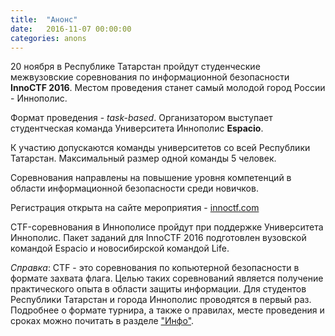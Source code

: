 ```yaml
---
title:  "Анонс"
date:   2016-11-07 00:00:00
categories: anons
---
```


20 ноября в Республике Татарстан пройдут студенческие межвузовские соревнования по информационной безопасности **InnoCTF 2016**. Местом проведения станет самый молодой город России - Иннополис.

Формат проведения - *task-based*. Организатором выступает студентческая команда Университета Иннополис **Espacio**.

К участию допускаются команды университетов со всей Республики Татарстан. Максимальный размер одной команды 5 человек.

Соревнования направлены на повышение уровня компетенций в области информационной безопасности среди новичков. 

Регистрация открыта на сайте мероприятия - [innoctf.com](https://innoctf.com)

CTF-соревнования в Иннополисе пройдут при поддержке Университета Иннополис. Пакет заданий для InnoCTF 2016 подготовлен вузовской командой Espacio и новосибирской командой Life.

*Справка*: CTF - это соревнования по копьютерной безопасности в формате захвата флага. Целью таких соревнований является получение практического опыта в области защиты информации. Для студентов Республики Татарстан и города Иннополис проводятся в первый раз. Подробнее о формате турнира, а также о правилах, месте проведения и сроках можно почитать в разделе ["Инфо"](https://innoctf.com/about).